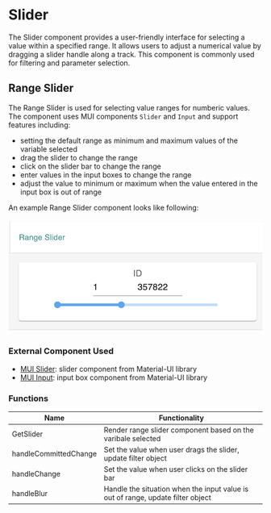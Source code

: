# Slider
The Slider component provides a user-friendly interface for selecting a value within a specified range. It allows users to adjust a numerical value by dragging a slider handle along a track. This component is commonly used for filtering and parameter selection.
## Range Slider


The Range Slider is used for selecting value ranges for numberic values. The component uses MUI components `Slider` and `Input` and support features including: 

- setting the default range as minimum and maximum values of the variable selected
- drag the slider to change the range
- click on the slider bar to change the range
- enter values in the input boxes to change the range
- adjust the value to minimum or maximum when the value entered in the input box is out of range

An example Range Slider component looks like following: 

![Example Range Slider](../../assets/Slider.png)


### External Component Used 
- [MUI Slider](https://mui.com/material-ui/api/slider/): slider component from Material-UI library
- [MUI Input](https://mui.com/material-ui/api/input/): input box component from Material-UI library


### Functions
|  Name     |   Functionality  |
| -------   |  --------------- |
|  GetSlider                |   Render range slider component based on the varibale selected       |
|  handleCommittedChange    |   Set the value when user drags the slider, update filter object |
|  handleChange             |   Set the value when user clicks on the slider bar  |
|  handleBlur               |   Handle the situation when the input value is out of range, update filter object |

&nbsp;




